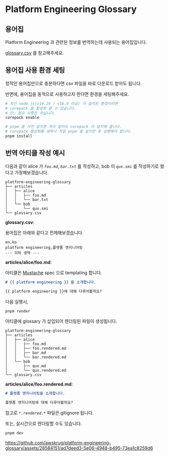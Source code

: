 # Platform Engineering Glossary

## 용어집

Platform Engineering 과 관련된 정보를 번역하는데 사용되는 용어집입니다.

[glossary.csv](./glossary.csv) 를 참고해주세요.

## 용어집 사용 환경 세팅

정적인 용어집만으로 충분하다면 csv 파일을 바로 다운로드 받아도 됩니다.

반면에, 용어집을 동적으로 사용하고자 한다면 환경을 세팅해주세요.

```bash
# 최신 node.js(v14.19 / v16.9 이상) 가 설치된 환경이라면
# corepack 을 활성화 할 수 있습니다.
# 단, 필수 사항은 아닙니다.
corepack enable

# pnpm 을 사전 설치한 적이 없어도 corepack 이 설치해 줍니다.
# corepack 활성화를 생략시 직접 pnpm 을 설치한 후 실행해야 합니다.
pnpm install
```

## 번역 아티클 작성 예시

다음과 같이 alice 가 *`foo.md`*, *`bar.txt`* 를 작성하고, bob 이 *`qux.smi`* 를 작성하기로 했다고 가정해보겠습니다.

```
platform-engineering-glossary
├── articles
│   ├── alice
│   │   ├── foo.md
│   │   └── bar.txt
│   └── bob
│       └── qux.smi
└── glossary.csv
```

**glossary.csv**:

용어집은 아래와 같다고 전제해보겠습니다.

```csv
en,ko
platform engineering,플랫폼 엔지니어링
--- 이하 생략 ---
```

**articles/alice/foo.md**:

아티클은 [Mustache](https://mustache.github.io) spec 으로 templating 합니다.

```md
# {{ platform engineering }} 을 소개합니다.

{{ platform engineering }}에 대해 다루어볼까요?
```

다음 실행시,

```bash
pnpm render
```

아티클에 glossary 가 삽입되어 렌더링된 파일이 생성됩니다.

```
platform-engineering-glossary
├── articles
│   ├── alice
│   │   ├── foo.md
│   │   ├── foo.rendered.md
│   │   ├── bar.md
│   │   └── bar.rendered.md
│   └── bob
│       ├── qux.md
│       └── qux.rendered.md
└── glossary.csv
```

**articles/alice/foo.rendered.md**:

```md
# 플랫폼 엔지니어링을 소개합니다.

플랫폼 엔지니어링에 대해 다루어볼까요?
```

참고로 *`*.rendered.*`* 파일은 gitignore 됩니다.

또는, 실시간으로 렌더링할 수도 있습니다.

```bash
pnpm dev
```

<https://github.com/awskrug/platform-engineering-glossary/assets/28584151/ad7deed3-5e06-4948-b495-73ea1c8259d6>
